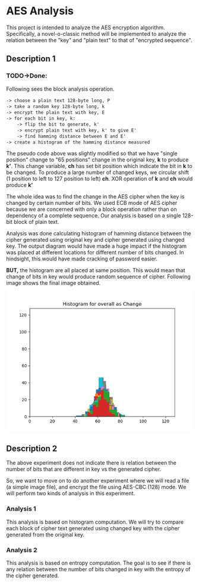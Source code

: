 # AES Analysis

This project is intended to analyze the AES encryption algorithm. Specifically, a novel-o-classic method will be implemented to analyze the relation between the "key" and "plain text" to that of "encrypted sequence".

## Description 1

### TODO->Done:

Following sees the block analysis operation.

```
-> choose a plain text 128-byte long, P
-> take a random key 128-byte long, k
-> encrypt the plain text with key, E
-> for each bit in key, k:
	-> flip the bit to generate, k'
	-> encrypt plain text with key, k' to give E'
	-> find hamming distance between E and E'
-> create a histogram of the hamming distance measured
```

The pseudo code above was slightly modified so that we have "single position" change to "65 positions" change in the original key, **k** to produce **k'**. This change variable, **ch** has set bit position which indicate the bit in **k** to be changed. To produce a large number of changed keys, we circular shift (1 position to left to 127 position to left) **ch**.  XOR operation of **k**  and **ch** would produce **k'**

The whole idea was to find the change in the AES cipher when the key is changed by certain number of bits. We used ECB mode of AES cipher because we are concerned with only a block operation rather than on dependency of a complete sequence. Our analysis is based on a single 128-bit block of plain text.

Analysis was done calculating histogram of hamming distance between the cipher generated using original key and cipher generated using changed key. The output diagram would have made a huge impact if the histogram was placed at different locations for different number of bits changed. In hindsight, this would have made cracking of password easier.

**BUT,** the histogram are all placed at same position. This would mean that change of bits in key would produce random sequence of cipher. Following image shows the final image obtained. 

![](Images/overall_histogram.png)

## Description 2

The above experiment does not indicate there is relation between the number of bits that are different in key vs the generated cipher.

So, we want to move on to do another experiment where we will read a file (a simple image file), and encrypt the file using AES-CBC (128) mode. We will perform two kinds of analysis in this experiment.

### Analysis 1

This analysis is based on histogram computation. We will try to compare each block of cipher text generated using changed key with the cipher generated from the original key.

### Analysis 2

This analysis is based on entropy computation. The goal is to see if there is any relation between the number of bits changed in key with the entropy of the cipher generated.